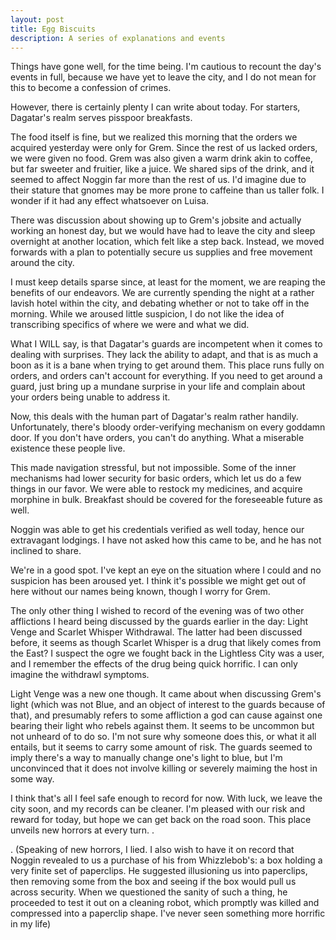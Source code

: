 ```yaml
---
layout: post
title: Egg Biscuits
description: A series of explanations and events
---
```


Things have gone well, for the time being. I'm cautious to recount the day's events in full, because we have yet to leave the city, and I do not mean for this to become a confession of crimes.

However, there is certainly plenty I can write about today. For starters, Dagatar's realm serves pisspoor breakfasts.

The food itself is fine, but we realized this morning that the orders we acquired yesterday were only for Grem. Since the rest of us lacked orders, we were given no food. Grem was also given a warm drink akin to coffee, but far sweeter and fruitier, like a juice. We shared sips of the drink, and it seemed to affect Noggin far more than the rest of us. I'd imagine due to their stature that gnomes may be more prone to caffeine than us taller folk. I wonder if it had any effect whatsoever on Luisa.

There was discussion about showing up to Grem's jobsite and actually working an honest day, but we would have had to leave the city and sleep overnight at another location, which felt like a step back. Instead, we moved forwards with a plan to potentially secure us supplies and free movement around the city.

I must keep details sparse since, at least for the moment, we are reaping the benefits of our endeavors. We are currently spending the night at a rather lavish hotel within the city, and debating whether or not to take off in the morning. While we aroused little suspicion, I do not like the idea of transcribing specifics of where we were and what we did.

What I WILL say, is that Dagatar's guards are incompetent when it comes to dealing with surprises. They lack the ability to adapt, and that is as much a boon as it is a bane when trying to get around them. This place runs fully on orders, and orders can't account for everything. If you need to get around a guard, just bring up a mundane surprise in your life and complain about your orders being unable to address it.

Now, this deals with the human part of Dagatar's realm rather handily. Unfortunately, there's bloody order-verifying mechanism on every goddamn door. If you don't have orders, you can't do anything. What a miserable existence these people live.

This made navigation stressful, but not impossible. Some of the inner mechanisms had lower security for basic orders, which let us do a few things in our favor. We were able to restock my medicines, and acquire morphine in bulk. Breakfast should be covered for the foreseeable future as well.

Noggin was able to get his credentials verified as well today, hence our extravagant lodgings. I have not asked how this came to be, and he has not inclined to share.

We're in a good spot. I've kept an eye on the situation where I could and no suspicion has been aroused yet. I think it's possible we might get out of here without our names being known, though I worry for Grem.

The only other thing I wished to record of the evening was of two other afflictions I heard being discussed by the guards earlier in the day: Light Venge and Scarlet Whisper Withdrawal. The latter had been discussed before, it seems as though Scarlet Whisper is a drug that likely comes from the East? I suspect the ogre we fought back in the Lightless City was a user, and I remember the effects of the drug being quick horrific. I can only imagine the withdrawl symptoms.

Light Venge was a new one though. It came about when discussing Grem's light (which was not Blue, and an object of interest to the guards because of that), and presumably refers to some affliction a god can cause against one bearing their light who rebels against them. It seems to be uncommon but not unheard of to do so. I'm not sure why someone does this, or what it all entails, but it seems to carry some amount of risk. The guards seemed to imply there's a way to manually change one's light to blue, but I'm unconvinced that it does not involve killing or severely maiming the host in some way.

I think that's all I feel safe enough to record for now. With luck, we leave the city soon, and my records can be cleaner. I'm pleased with our risk and reward for today, but hope we can get back on the road soon. This place unveils new horrors at every turn.
.








.
(Speaking of new horrors, I lied. I also wish to have it on record that Noggin revealed to us a purchase of his from Whizzlebob's: a box holding a very finite set of paperclips. He suggested illusioning us into paperclips, then removing some from the box and seeing if the box would pull us across security. When we questioned the sanity of such a thing, he proceeded to test it out on a cleaning robot, which promptly was killed and compressed into a paperclip shape. I've never seen something more horrific in my life)